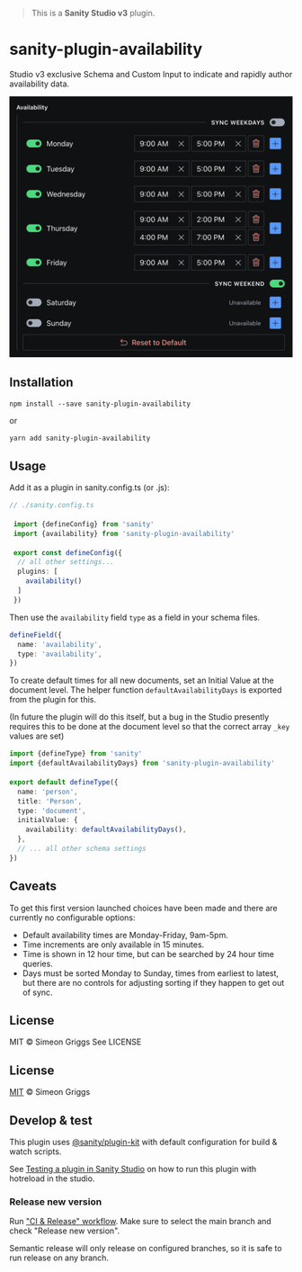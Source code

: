 > This is a **Sanity Studio v3** plugin.

# sanity-plugin-availability

Studio v3 exclusive Schema and Custom Input to indicate and rapidly author availability data.

![Custom input component showing days of the week and available times](./img/availability.png)

## Installation

```
npm install --save sanity-plugin-availability
```

or

```
yarn add sanity-plugin-availability
```

## Usage

Add it as a plugin in sanity.config.ts (or .js):

```ts
// ./sanity.config.ts

 import {defineConfig} from 'sanity'
 import {availability} from 'sanity-plugin-availability'

 export const defineConfig({
  // all other settings...
  plugins: [
    availability()
  ]
 })
```

Then use the `availability` field `type` as a field in your schema files.

```ts
defineField({
  name: 'availability',
  type: 'availability',
})
```

To create default times for all new documents, set an Initial Value at the document level. The helper function `defaultAvailabilityDays` is exported from the plugin for this.

(In future the plugin will do this itself, but a bug in the Studio presently requires this to be done at the document level so that the correct array `_key` values are set)

```ts
import {defineType} from 'sanity'
import {defaultAvailabilityDays} from 'sanity-plugin-availability'

export default defineType({
  name: 'person',
  title: 'Person',
  type: 'document',
  initialValue: {
    availability: defaultAvailabilityDays(),
  },
  // ... all other schema settings
})
```

## Caveats

To get this first version launched choices have been made and there are currently no configurable options:

- Default availability times are Monday-Friday, 9am-5pm.
- Time increments are only available in 15 minutes.
- Time is shown in 12 hour time, but can be searched by 24 hour time queries.
- Days must be sorted Monday to Sunday, times from earliest to latest, but there are no controls for adjusting sorting if they happen to get out of sync.

## License

MIT © Simeon Griggs
See LICENSE


## License

[MIT](LICENSE) © Simeon Griggs


## Develop & test

This plugin uses [@sanity/plugin-kit](https://github.com/sanity-io/plugin-kit)
with default configuration for build & watch scripts.

See [Testing a plugin in Sanity Studio](https://github.com/sanity-io/plugin-kit#testing-a-plugin-in-sanity-studio)
on how to run this plugin with hotreload in the studio.

### Release new version

Run ["CI & Release" workflow](https://github.com/SimeonGriggs/sanity-plugin-availability/actions/workflows/main.yml).
Make sure to select the main branch and check "Release new version".

Semantic release will only release on configured branches, so it is safe to run release on any branch.
